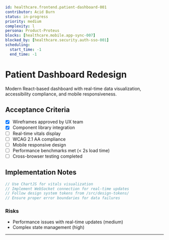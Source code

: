 ```yaml
id: healthcare.frontend.patient-dashboard-001
contributor: Acid Burn
status: in-progress
priority: medium
complexity: l
persona: Product-Proteus
blocks: [healthcare.mobile.app-sync-007]
blocked_by: [healthcare.security.auth-sso-001]
scheduling:
  start_time: -1
  end_time: -1
```

# Patient Dashboard Redesign

Modern React-based dashboard with real-time data visualization, accessibility compliance, and mobile responsiveness.


## Acceptance Criteria
- [x] Wireframes approved by UX team
- [x] Component library integration
- [ ] Real-time vitals display
- [ ] WCAG 2.1 AA compliance
- [ ] Mobile responsive design
- [ ] Performance benchmarks met (< 2s load time)
- [ ] Cross-browser testing completed

## Implementation Notes
```typescript
// Use ChartJS for vitals visualization
// Implement WebSocket connection for real-time updates
// Follow design system tokens from /src/design-tokens/
// Ensure proper error boundaries for data failures
```

### Risks

- Performance issues with real-time updates (medium)
- Complex state management (high)

---

[Product-Proteus]: ./personas/product-proteus.md
[healthcare.security.auth-sso-001]: ./tickets/healthcare.security.auth-sso-001.md
[healthcare.mobile.app-sync-007]: ./tickets/healthcare.mobile.app-sync-007.md
